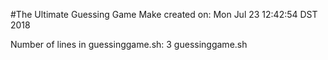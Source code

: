 #The Ultimate Guessing Game
Make created on: Mon Jul 23 12:42:54 DST 2018

Number of lines in guessinggame.sh: 3 guessinggame.sh
